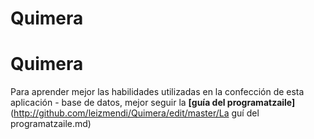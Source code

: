 # Quimera
# Quimera
Para aprender mejor las habilidades utilizadas en la confección de esta aplicación - base de datos, mejor seguir la **[guía del programatzaile]** (http://github.com/leizmendi/Quimera/edit/master/La guí del programatzaile.md)

